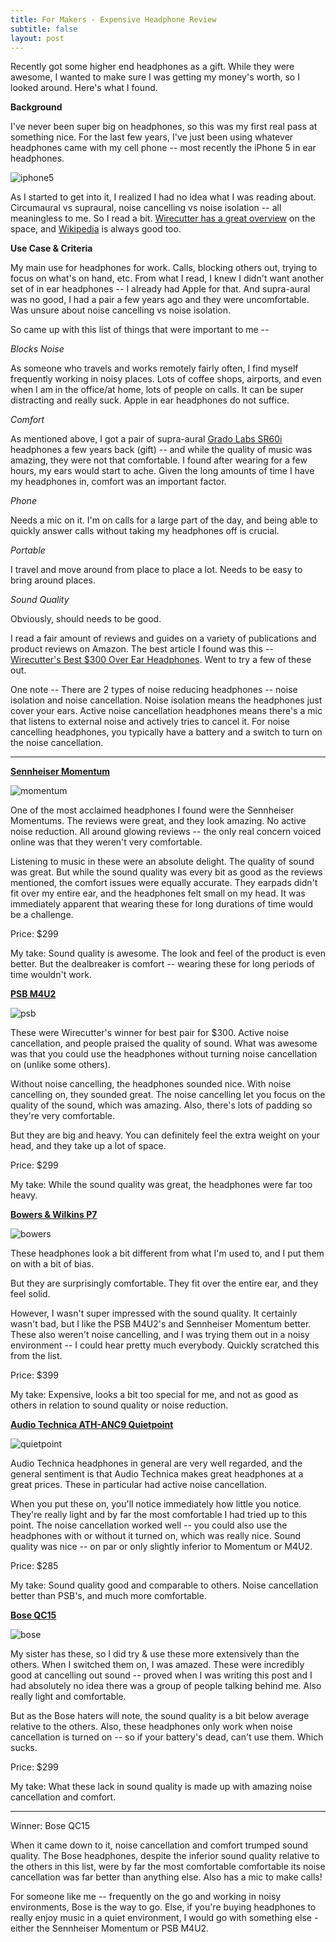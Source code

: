 ```yaml
---
title: For Makers - Expensive Headphone Review
subtitle: false
layout: post
---
```


Recently got some higher end headphones as a gift. While they were awesome, I wanted to make sure I was getting my money's worth, so I looked around. Here's what I found.

**Background**

I've never been super big on headphones, so this was my first real pass at something nice. For the last few years, I've just been using whatever headphones came with my cell phone -- most recently the iPhone 5 in ear headphones.

![iphone5](/images/iphone.jpg)

As I started to get into it, I realized I had no idea what I was reading about. Circumaural vs supraural, noise cancelling vs noise isolation -- all meaningless to me. So I read a bit. [Wirecutter has a great overview](http://thewirecutter.com/reviews/which-headphones-should-i-get/) on the space, and [Wikipedia](http://en.wikipedia.org/wiki/Headphones#Types) is always good too.

**Use Case & Criteria**

My main use for headphones for work. Calls, blocking others out, trying to focus on what's on hand, etc. From what I read, I knew I didn't want another set of in ear headphones -- I already had Apple for that. And supra-aural was no good, I had a pair a few years ago and they were uncomfortable. Was unsure about noise cancelling vs noise isolation. 

So came up with this list of things that were important to me -- 

*Blocks Noise*

As someone who travels and works remotely fairly often, I find myself frequently working in noisy places. Lots of coffee shops, airports, and even when I am in the office/at home, lots of people on calls. It can be super distracting and really suck. Apple in ear headphones do not suffice. 

*Comfort*

As mentioned above, I got a pair of supra-aural [Grado Labs SR60i](http://amzn.to/1fc0DB5) headphones a few years back (gift) -- and while the quality of music was amazing, they were not that comfortable. I found after wearing for a few hours, my ears would start to ache. Given the long amounts of time I have my headphones in, comfort was an important factor.   

*Phone*

Needs a mic on it. I'm on calls for a large part of the day, and being able to quickly answer calls without taking my headphones off is crucial.

*Portable*

I travel and move around from place to place a lot. Needs to be easy to bring around places. 

*Sound Quality*

Obviously, should needs to be good. 

I read a fair amount of reviews and guides on a variety of publications and product reviews on Amazon. The best article I found was this -- [Wirecutter's Best $300 Over Ear Headphones](http://thewirecutter.com/reviews/best-300ish-headphone/). Went to try a few of these out.

One note -- There are 2 types of noise reducing headphones -- noise isolation and noise cancellation. Noise isolation means the headphones just cover your ears. Active noise cancellation headphones means there's a mic that listens to external noise and actively tries to cancel it. For noise cancelling headphones, you typically have a battery and a switch to turn on the noise cancellation.

<hr>

**[Sennheiser Momentum](http://amzn.to/1fc1H80)**

![momentum](/images/sennheiser.jpg)

One of the most acclaimed headphones I found were the Sennheiser Momentums. The reviews were great, and they look amazing. No active noise reduction. All around glowing reviews -- the only real concern voiced online was that they weren't very comfortable. 

Listening to music in these were an absolute delight. The quality of sound was great. But while the sound quality was every bit as good as the reviews mentioned, the comfort issues were equally accurate. They earpads didn't fit over my entire ear, and the headphones felt small on my head. It was immediately apparent that wearing these for long durations of time would be a challenge.

Price: $299

My take: Sound quality is awesome. The look and feel of the product is even better. But the dealbreaker is comfort -- wearing these for long periods of time wouldn't work.

**[PSB M4U2](http://amzn.to/1fc2rKk)**

![psb](/images/psb.jpg)

These were Wirecutter's winner for best pair for $300. Active noise cancellation, and people praised the quality of sound. What was awesome was that you could use the headphones without turning noise cancellation on (unlike some others).

Without noise cancelling, the headphones sounded nice. With noise cancelling on, they sounded great. The noise cancelling let you focus on the quality of the sound, which was amazing. Also, there's lots of padding so they're very comfortable. 

But they are big and heavy. You can definitely feel the extra weight on your head, and they take up a lot of space. 

Price: $299

My take: While the sound quality was great, the headphones were far too heavy.   

**[Bowers & Wilkins P7](http://amzn.to/1cXfGLs)**

![bowers](/images/bowers.jpg)

These headphones look a bit different from what I'm used to, and I put them on with a bit of bias. 

But they are surprisingly comfortable. They fit over the entire ear, and they feel solid.

However, I wasn't super impressed with the sound quality. It certainly wasn't bad, but I like the PSB M4U2's and Sennheiser Momentum better. These also weren't noise cancelling, and I was trying them out in a noisy environment -- I could hear pretty much everybody. Quickly scratched this from the list. 

Price: $399

My take: Expensive, looks a bit too special for me, and not as good as others in relation to sound quality or noise reduction. 

**[Audio Technica ATH-ANC9 Quietpoint](http://amzn.to/1duompf)**

![quietpoint](/images/audiotechnica.jpg)

Audio Technica headphones in general are very well regarded, and the general sentiment is that Audio Technica makes great headphones at a great prices. These in particular had active noise cancellation.

When you put these on, you'll notice immediately how little you notice. They're really light and by far the most comfortable I had tried up to this point. The noise cancellation worked well -- you could also use the headphones with or without it turned on, which was really nice. Sound quality was nice -- on par or only slightly inferior to Momentum or M4U2.

Price: $285

My take: Sound quality good and comparable to others. Noise cancellation better than PSB's, and much more comfortable. 

**[Bose QC15](http://amzn.to/1lO5KFa)**

![bose](/images/bose.jpg)

My sister has these, so I did try & use these more extensively than the others. When I switched them on, I was amazed. These were incredibly good at cancelling out sound -- proved when I was writing this post and I had absolutely no idea there was a group of people talking behind me. Also really light and comfortable.

But as the Bose haters will note, the sound quality is a bit below average relative to the others. Also, these headphones only work when noise cancellation is turned on -- so if your battery's dead, can't use them. Which sucks. 

Price: $299

My take: What these lack in sound quality is made up with amazing noise cancellation and comfort. 

<hr>

Winner: Bose QC15

When it came down to it, noise cancellation and comfort trumped sound quality. The Bose headphones, despite the inferior sound quality relative to the others in this list, were by far the most comfortable comfortable its noise cancellation was far better than anything else. Also has a mic to make calls! 

For someone like me -- frequently on the go and working in noisy environments, Bose is the way to go. Else, if you're buying headphones to really enjoy music in a quiet environment, I would go with something else - either the Sennheiser Momentum or PSB M4U2. 
